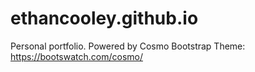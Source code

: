 # ethancooley.github.io

Personal portfolio.
Powered by Cosmo Bootstrap Theme: https://bootswatch.com/cosmo/
